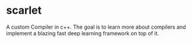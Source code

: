 # scarlet

A custom Compiler in c++. The goal is to learn more about compilers and implement a blazing fast 
deep learning framework on top of it. 
